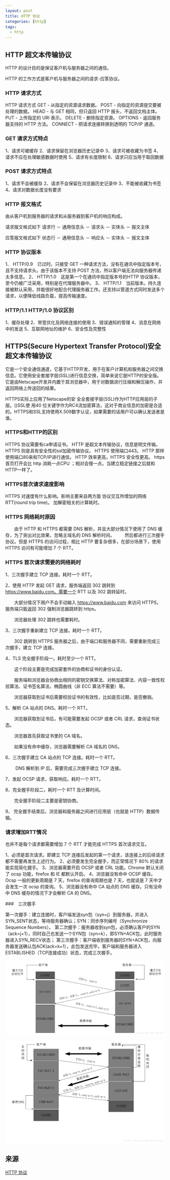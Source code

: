 ```yaml
---
layout: post
title: HTTP 协议
categories: [http]
tags:
  - http
---
```



## HTTP 超文本传输协议

HTTP 的设计目的是保证客户机与服务器之间的通信。

HTTP 的工作方式是客户机与服务器之间的请求-应答协议。

### HTTP 请求方式

HTTP 请求方式
GET - 从指定的资源请求数据。
POST - 向指定的资源提交要被处理的数据。
HEAD - 与 GET 相同，但只返回 HTTP 报头，不返回文档主体。
PUT - 上传指定的 URI 表示。
DELETE - 删除指定资源。
OPTIONS - 返回服务器支持的 HTTP 方法。
CONNECT - 把请求连接转换到透明的 TCP/IP 通道。







### GET 请求方式特点

1、请求可被缓存
2、请求保留在浏览器历史记录中
3、请求可被收藏为书签
4、请求不应在处理敏感数据时使用
5、请求有长度限制
6、请求只应当用于取回数据

### POST 请求方式特点

1、请求不会被缓存
2、请求不会保留在浏览器历史记录中
3、不能被收藏为书签
4、请求对数据长度没有要求

### HTTP 报文格式

由从客户机到服务器的请求和从服务器到客户机的响应构成。

请求报文格式如下
请求行 － 通用信息头 － 请求头 － 实体头 － 报文主体

应答报文格式如下
状态行 － 通用信息头 － 响应头 － 实体头 － 报文主体
### HTTP 协议版本

1、 HTTP/0.9　已过时。只接受 GET 一种请求方法，没有在通讯中指定版本号，且不支持请求头。由于该版本不支持 POST 方法，所以客户端无法向服务器传递太多信息。
2、 HTTP/1.0　这是第一个在通讯中指定版本号的HTTP 协议版本，至今仍被广泛采用，特别是在代理服务器中。
3、 HTTP/1.1　当前版本。持久连接被默认采用，并能很好地配合代理服务器工作。还支持以管道方式同时发送多个请求，以便降低线路负载，提高传输速度。

### HTTP/1.1   HTTP/1.0 协议区别

1、缓存处理
2、带宽优化及网络连接的使用
3、错误通知的管理
4、消息在网络中的发送
5、互联网地址的维护
6、安全性及完整性

## HTTPS(Secure Hypertext Transfer Protocol)安全超文本传输协议

它是一个安全通信通道，它基于HTTP开发，用于在客户计算机和服务器之间交换信息。它使用安全套接字层(SSL)进行信息交换，简单来说它是HTTP的安全版。 它是由Netscape开发并内置于其浏览器中，用于对数据进行压缩和解压操作，并返回网络上传送回的结果。

HTTPS实际上应用了Netscape的安 全全套接字层(SSL)作为HTTP应用层的子层。()SSL使 用40 位关键字作为RC4流加密算法，这对于商业信息的加密是合适的。HTTPS和SSL支持使用X.509数字认证，如果需要的话用户可以确认发送者是谁。

### HTTPS和HTTP的区别

HTTPS 协议需要有ca申请证书。
HTTP 是超文本传输协议，信息是明文传输。
HTTPS 则是具有安全性的ssl加密传输协议。
HTTPS 使用端口443。
HTTP 那样使用端口80来和TCP/IP进行通信。
HTTP 效率更高，HTTPS 安全性更高。
https 首页打开会比 http 消耗一点CPU ；相对会慢一点。当建立稳定链接之后就和HTTP一样了。

### HTTPS首次请求速度影响

HTTPS 对速度有什么影响。影响主要来自两方面
协议交互所增加的网络 RTT(round trip time)。
加解密相关的计算耗时。

### HTTPS 网络耗时原因
　　由于 HTTP 和 HTTPS 都需要 DNS 解析，并且大部分情况下使用了 DNS 缓存，为了突出对比效果，忽略主域名的 DNS 解析时间。
　　然后都进行三次握手协议。但是 HTTPS 的访问过程，相比 HTTP 要复杂很多，在部分场景下，使用 HTTPS 访问有可能增加 7 个 RTT。

### HTTPS 首次请求需要的网络耗时

1、三次握手建立 TCP 连接。耗时一个 RTT。

2、使用 HTTP 发起 GET 请求，服务端返回 302 跳转到 https://www.baidu.com。需要一个 RTT 以及 302 跳转延时。

　　大部分情况下用户不会手动输入 https://www.baidu.com 来访问 HTTPS，服务端只能返回 302 强制浏览器跳转到 https。

　　浏览器处理 302 跳转也需要耗时。

3、三次握手重新建立 TCP 连接。耗时一个 RTT。

　　302 跳转到 HTTPS 服务器之后，由于端口和服务器不同，需要重新完成三次握手，建立 TCP 连接。

4、TLS 完全握手阶段一。耗时至少一个 RTT。

　　这个阶段主要是完成加密套件的协商和证书的身份认证。

　　服务端和浏览器会协商出相同的密钥交换算法、对称加密算法、内容一致性校验算法、证书签名算法、椭圆曲线（非 ECC 算法不需要）等。

　　浏览器获取到证书后需要校验证书的有效性，比如是否过期，是否撤销。

5、解析 CA 站点的 DNS。耗时一个 RTT。

　　浏览器获取到证书后，有可能需要发起 OCSP 或者 CRL 请求，查询证书状态。

　　浏览器首先获取证书里的 CA 域名。

　　如果没有命中缓存，浏览器需要解析 CA 域名的 DNS。

6、三次握手建立 CA 站点的 TCP 连接。耗时一个 RTT。

　　 DNS 解析到 IP 后，需要完成三次握手建立 TCP 连接。

7、发起 OCSP 请求，获取响应。耗时一个 RTT。

8、完全握手阶段二，耗时一个 RTT 及计算时间。

　　完全握手阶段二主要是密钥协商。

9、 完全握手结束后，浏览器和服务器之间进行应用层（也就是 HTTP）数据传输。

### 请求增加RTT情况

也并不是每个请求都需要增加 7 个 RTT 才能完成 HTTPS 首次请求交互。

1、必须是首次请求。即建立 TCP 连接后发起的第一个请求，该连接上的后续请求都不需要再发生上述行为。
2、必须要发生完全握手，而正常情况下 80% 的请求能实现简化握手。
3、浏览器需要开启 OCSP 或者 CRL 功能。Chrome 默认关闭了 ocsp 功能，firefox 和 IE 都默认开启。
4、浏览器没有命中 OCSP 缓存。Ocsp 一般的更新周期是 7 天，firefox 的查询周期也是 7 天，也就说是 7 天中才会发生一次 ocsp 的查询。
5、浏览器没有命中 CA 站点的 DNS 缓存。只有没命中 DNS 缓存的情况下才会解析 CA 的 DNS。



###　三次握手


第一次握手：建立连接时，客户端发送syn包（syn=j）到服务器，并进入SYN_SENT状态，等待服务器确认；SYN：同步序列编号（Synchronize Sequence Numbers）。
第二次握手：服务器收到syn包，必须确认客户的SYN（ack=j+1），同时自己也发送一个SYN包（syn=k），即SYN+ACK包，此时服务器进入SYN_RECV状态；
第三次握手：客户端收到服务器的SYN+ACK包，向服务器发送确认包ACK(ack=k+1），此包发送完毕，客户端和服务器进入ESTABLISHED（TCP连接成功）状态，完成三次握手。

![](/assets/images/20170605110405666.png)

![](/assets/images/20170606084851272.png)

## 来源
[HTTP 协议](https://www.cnblogs.com/sharesdk/p/9361653.html)
